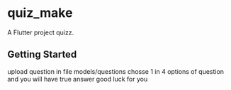 # quiz_make

A Flutter project quizz.

## Getting Started


upload question in file models/questions
chosse 1 in 4 options of question and you will have true answer
good luck for you

<!-- This project is a starting point for a Flutter application.
![Uploading ui.png…]()
![Uploading ui.png…]()
![Uploading ui.png…]()
![Uploading ui.png…]()

A few resources to get you started if this is your first Flutter project:

- [Lab: Write your first Flutter app](https://docs.flutter.dev/get-started/codelab)
- [Cookbook: Useful Flutter samples](https://docs.flutter.dev/cookbook)

For help getting started with Flutter development, view the
[online documentation](https://docs.flutter.dev/), which offers tutorials,
samples, guidance on mobile development, and a full API reference. -->
